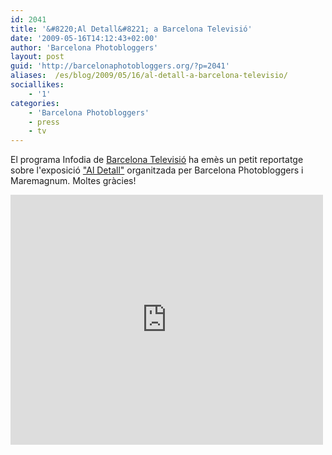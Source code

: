 ```yaml
---
id: 2041
title: '&#8220;Al Detall&#8221; a Barcelona Televisió'
date: '2009-05-16T14:12:43+02:00'
author: 'Barcelona Photobloggers'
layout: post
guid: 'http://barcelonaphotobloggers.org/?p=2041'
aliases:  /es/blog/2009/05/16/al-detall-a-barcelona-televisio/
sociallikes:
    - '1'
categories:
    - 'Barcelona Photobloggers'
    - press
    - tv
---
```


El programa Infodia de <a href="http://www.btv.cat/">Barcelona Televisió</a> ha emès un petit reportatge sobre l'exposició <a href="http://barcelonaphotobloggers.org/2009/04/07/al-detall-tercera-exposicion-colectiva-de-barcelona-photobloggers/">"Al Detall"</a> organitzada per Barcelona Photobloggers i Maremagnum. Moltes gràcies!

<iframe src="http://player.vimeo.com/video/4676504" width="500" height="400" frameborder="0" webkitallowfullscreen="" mozallowfullscreen="" allowfullscreen=""></iframe>